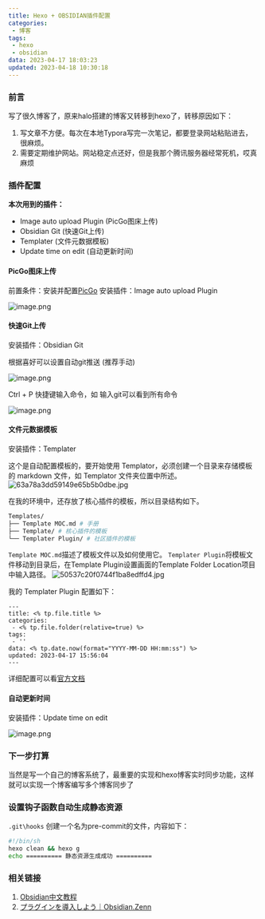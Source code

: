 ```yaml
---
title: Hexo + OBSIDIAN插件配置
categories:
 - 博客
tags:
 - hexo
 - obsidian
data: 2023-04-17 18:03:23
updated: 2023-04-18 10:30:18
---
```


### 前言

写了很久博客了，原来halo搭建的博客又转移到hexo了，转移原因如下：
1. 写文章不方便。每次在本地Typora写完一次笔记，都要登录网站粘贴进去， 很麻烦。
2. 需要定期维护网站。网站稳定点还好，但是我那个腾讯服务器经常死机，哎真麻烦

### 插件配置

**本次用到的插件：**
* Image auto upload Plugin (PicGo图床上传)
* Obsidian Git (快速Git上传)
* Templater (文件元数据模板)
* Update time on edit (自动更新时间)

#### PicGo图床上传

前置条件：安装并配置[PicGo](https://github.com/Molunerfinn/PicGo)
安装插件：Image auto upload Plugin

![image.png](https://wrxinyue.oss-cn-hongkong.aliyuncs.com/img/20230417184305.png)

#### 快速Git上传

安装插件：Obsidian Git

根据喜好可以设置自动git推送 (推荐手动)

![image.png](https://wrxinyue.oss-cn-hongkong.aliyuncs.com/img/20230417184729.png)


Ctrl + P 快捷键输入命令，如 输入git可以看到所有命令

![image.png](https://wrxinyue.oss-cn-hongkong.aliyuncs.com/img/20230417191104.png)



#### 文件元数据模板

安装插件：Templater

这个是自动配置模板的，要开始使用 Templator，必须创建一个目录来存储模板的 markdown 文件，如 Templator 文件夹位置中所述。
![63a78a3dd59149e65b5b0dbe.jpg](https://wrxinyue.oss-cn-hongkong.aliyuncs.com/img/63a78a3dd59149e65b5b0dbe.jpg)

在我的环境中，还存放了核心插件的模板，所以目录结构如下。

```bash
Templates/
├── Template MOC.md # 手册
├── Template/ # 核心插件的模板
└── Templater Plugin/ # 社区插件的模板
```

`Template MOC.md`描述了模板文件以及如何使用它。 `Templater Plugin`将模板文件移动到目录后，在Template Plugin设置画面的Template Folder Location项目中输入路径。
![50537c20f0744f1ba8edffd4.jpg](https://wrxinyue.oss-cn-hongkong.aliyuncs.com/img/50537c20f0744f1ba8edffd4.jpg)

我的 Templater Plugin 配置如下：

```
---
title: <% tp.file.title %>
categories:
 - <% tp.file.folder(relative=true) %>
tags:
 - ''
data: <% tp.date.now(format="YYYY-MM-DD HH:mm:ss") %>
updated: 2023-04-17 15:56:04
---
```

详细配置可以看[官方文档](https://silentvoid13.github.io/Templater/introduction.html)

#### 自动更新时间

安装插件：Update time on edit

![image.png](https://wrxinyue.oss-cn-hongkong.aliyuncs.com/img/20230417190820.png)



### 下一步打算

当然是写一个自己的博客系统了，最重要的实现和hexo博客实时同步功能，这样就可以实现一个博客编写多个博客同步了


### 设置钩子函数自动生成静态资源

`.git\hooks` 创建一个名为pre-commit的文件，内容如下：

```bash
#!/bin/sh
hexo clean && hexo g
echo ========== 静态资源生成成功 ==========
```

### 相关链接

1. [Obsidian中文教程](https://publish.obsidian.md/chinesehelp/)
2. [プラグインを導入しよう｜Obsidian.Zenn](https://zenn.dev/estra/books/obsidian-dot-zenn/viewer/a-oz-add-plugins)